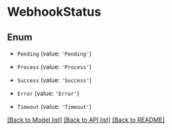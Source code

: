 # WebhookStatus


## Enum

* `Pending` (value: `'Pending'`)

* `Process` (value: `'Process'`)

* `Success` (value: `'Success'`)

* `Error` (value: `'Error'`)

* `Timeout` (value: `'Timeout'`)

[[Back to Model list]](../README.md#documentation-for-models) [[Back to API list]](../README.md#documentation-for-api-endpoints) [[Back to README]](../README.md)
